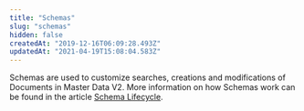 ```yaml
---
title: "Schemas"
slug: "schemas"
hidden: false
createdAt: "2019-12-16T06:09:28.493Z"
updatedAt: "2021-04-19T15:08:04.583Z"
---
```

Schemas are used to customize searches, creations and modifications of Documents in Master Data V2. More information on how Schemas work can be found in the article [Schema Lifecycle](/docs/guides/master-data-schema-lifecycle).